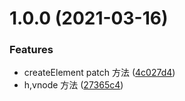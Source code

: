 # 1.0.0 (2021-03-16)


### Features

* createElement patch 方法 ([4c027d4](https://github.com/FearlessMa/vdom/commit/4c027d491f2fdf88503069171589c7036fbe4f45))
* h,vnode 方法 ([27365c4](https://github.com/FearlessMa/vdom/commit/27365c432b882601941d70ef67b4b301ab674a4d))



